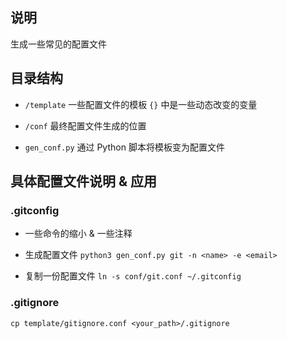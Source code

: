 ## 说明

生成一些常见的配置文件

## 目录结构

- `/template` 一些配置文件的模板 `{}` 中是一些动态改变的变量

- `/conf` 最终配置文件生成的位置

- `gen_conf.py` 通过 Python 脚本将模板变为配置文件


## 具体配置文件说明 & 应用

### .gitconfig

  - 一些命令的缩小 & 一些注释
 
  - 生成配置文件 `python3 gen_conf.py git -n <name> -e <email>`

  - 复制一份配置文件 `ln -s conf/git.conf ~/.gitconfig`

### .gitignore

`cp template/gitignore.conf <your_path>/.gitignore`
